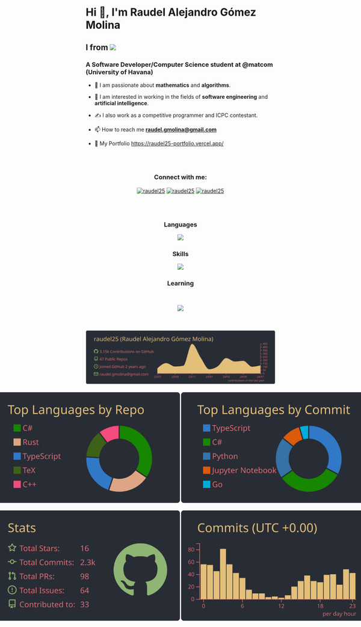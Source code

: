 <h1>Hi 👋, I'm Raudel Alejandro Gómez Molina</h1>
<h2>I from <img src="https://cdn.countryflags.com/thumbs/cuba/flag-3d-250.png" height="25" /></h2>
<h3>A Software Developer/Computer Science student at @matcom (University of Havana)</h3>

- 🌱 I am passionate about **mathematics** and **algorithms**.

- 👀 I am interested in working in the fields of **software engineering** and **artificial intelligence**.

- ✍️ I also work as a competitive programmer and ICPC contestant.

- 📫 How to reach me **raudel.gmolina@gmail.com**
  
- 💼 My Portfolio <a href="https://raudel25-portfolio.vercel.app/">https://raudel25-portfolio.vercel.app/</a>

<br>
<br>

<h3 align="center">Connect with me:</h3>
<p align="center">
<a href="https://twitter.com/raudel25" target="blank"><img align="center" src="https://raw.githubusercontent.com/rahuldkjain/github-profile-readme-generator/master/src/images/icons/Social/twitter.svg" alt="raudel25" height="30" width="40" /></a>
<a href="https://www.linkedin.com/in/raudel25/" target="blank"><img align="center" src="https://raw.githubusercontent.com/rahuldkjain/github-profile-readme-generator/master/src/images/icons/Social/linked-in-alt.svg" alt="raudel25" height="30" width="40" /></a>
<a href="https://codeforces.com/profile/raudel25" target="blank"><img align="center" src="https://raw.githubusercontent.com/rahuldkjain/github-profile-readme-generator/master/src/images/icons/Social/codeforces.svg" alt="raudel25" height="30" width="40" /></a>
</p>

<br>
<br>

<h3 align="center">Languages</h3>

<p align="center">
  <a href="https://skillicons.dev">
    <img src="https://skillicons.dev/icons?i=c,cpp,cs,js,ts,dart,py,rust,go&theme=dark" />
  </a>
</p>

<h3 align="center">Skills</h3>

<p align="center">
  <a href="https://skillicons.dev">
    <img src="https://skillicons.dev/icons?i=react,flutter,html,css,scss,redux,dotnet,mysql,postgres,docker,supabase,linux,latex,git,github&theme=dark" />
  </a>
</p>

<h3 align="center">Learning</h3>

<br>

<p align="center">
  <a href="https://skillicons.dev">
    <img src="https://skillicons.dev/icons?i=django,mongodb&theme=dark" />
  </a>
</p>

<br>
<br>


<div style="text-align:center">

<img src="https://raw.githubusercontent.com/raudel25/github-profile-summary-cards/master/profile-summary-card-output/onedark/0-profile-details.svg" alt="Texto alternativo">

</div>
<br>
<div style="display: flex; justify-content: center;" >

<img src="https://raw.githubusercontent.com/raudel25/github-profile-summary-cards/master/profile-summary-card-output/onedark/1-repos-per-language.svg" alt="Texto alternativo">

<img src="https://raw.githubusercontent.com/raudel25/github-profile-summary-cards/master/profile-summary-card-output/onedark/2-most-commit-language.svg" alt="Texto alternativo">

</div>
<br>
<div style="display: flex; justify-content: center;">

<img src="https://raw.githubusercontent.com/raudel25/github-profile-summary-cards/master/profile-summary-card-output/onedark/3-stats.svg" alt="Texto alternativo">

<img src="https://raw.githubusercontent.com/raudel25/github-profile-summary-cards/master/profile-summary-card-output/onedark/4-productive-time.svg" alt="Texto alternativo">

</div>
